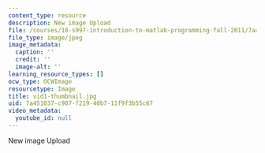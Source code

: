 ```yaml
---
content_type: resource
description: New image Upload
file: /courses/18-s997-introduction-to-matlab-programming-fall-2011/7a451037c907f21940b711f9f3b55c67_vid1-thumbnail.jpg
file_type: image/jpeg
image_metadata:
  caption: ''
  credit: ''
  image-alt: ''
learning_resource_types: []
ocw_type: OCWImage
resourcetype: Image
title: vid1-thumbnail.jpg
uid: 7a451037-c907-f219-40b7-11f9f3b55c67
video_metadata:
  youtube_id: null
---
```

New image Upload